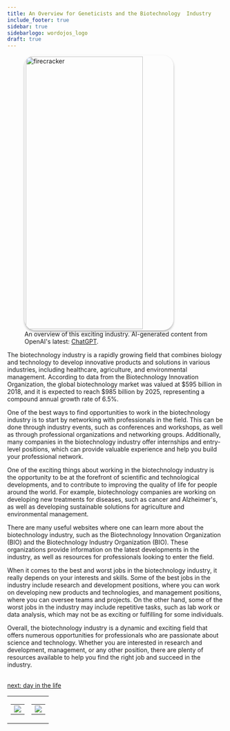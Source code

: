 ```yaml
---
title: An Overview for Geneticists and the Biotechnology  Industry
include_footer: true
sidebar: true
sidebarlogo: wordojos_logo
draft: true
---
```

<figure>
    <img src='/uploads/small/geneticist.jpg' style="width: 80%;height: 630px;padding: 3px; box-shadow: 0 3px 5px rgba(0,0,0,.3);border-radius: 25px;overflow: hidden;border: none;" align="middle"; alt='firecracker';/>
    <figcaption>An overview of this exciting industry. AI-generated content from OpenAI's latest: <a href="https://openai.com/blog/chatgpt/" >ChatGPT</a>.</figcaption>
</figure>
<p>
The biotechnology industry is a rapidly growing field that combines biology and technology to develop innovative products and solutions in various industries, including healthcare, agriculture, and environmental management. According to data from the Biotechnology Innovation Organization, the global biotechnology market was valued at $595 billion in 2018, and it is expected to reach $985 billion by 2025, representing a compound annual growth rate of 6.5%.

One of the best ways to find opportunities to work in the biotechnology industry is to start by networking with professionals in the field. This can be done through industry events, such as conferences and workshops, as well as through professional organizations and networking groups. Additionally, many companies in the biotechnology industry offer internships and entry-level positions, which can provide valuable experience and help you build your professional network.

One of the exciting things about working in the biotechnology industry is the opportunity to be at the forefront of scientific and technological developments, and to contribute to improving the quality of life for people around the world. For example, biotechnology companies are working on developing new treatments for diseases, such as cancer and Alzheimer's, as well as developing sustainable solutions for agriculture and environmental management.

There are many useful websites where one can learn more about the biotechnology industry, such as the Biotechnology Innovation Organization (BIO) and the Biotechnology Industry Organization (BIO). These organizations provide information on the latest developments in the industry, as well as resources for professionals looking to enter the field.

When it comes to the best and worst jobs in the biotechnology industry, it really depends on your interests and skills. Some of the best jobs in the industry include research and development positions, where you can work on developing new products and technologies, and management positions, where you can oversee teams and projects. On the other hand, some of the worst jobs in the industry may include repetitive tasks, such as lab work or data analysis, which may not be as exciting or fulfilling for some individuals.

Overall, the biotechnology industry is a dynamic and exciting field that offers numerous opportunities for professionals who are passionate about science and technology. Whether you are interested in research and development, management, or any other position, there are plenty of resources available to help you find the right job and succeed in the industry.

<br>
<a href="https://workdojos.com/geneticist/day-in-the-life">next: day in the life</a>
</p>
<table border="0" cellpadding="0" cellspacing="0" width="600" id="templateColumns">
    <tr>
        <td align="center" valign="top" width="50%" class="templateColumnContainer">
            <table border="0" cellpadding="10" cellspacing="0" height="100%" width="100px">
                <tr>
                    <td class="leftColumnContent">
                      <a href="https://geneticist.workdojos.com">
                        <img src="/uploads/d.svg" class="columnImage" />
                    </td>
                </tr>
            </table>
        </td>
        <td align="center" valign="top" width="50%" class="templateColumnContainer">
            <table border="0" cellpadding="10" cellspacing="0" height="100%" width="100px">
                <tr>
                    <td class="rightColumnContent">
                      <a href="https://videogamers.workdojos.com">
                        <img src="/uploads/randomdojo.svg" class="columnImage" />
                    </td>
            </table>
        </td>
    </tr>
</table>